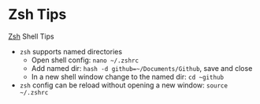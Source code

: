 # Zsh Tips

[Zsh](https://www.zsh.org/) Shell Tips
- `zsh` supports named directories
    - Open shell config: `nano ~/.zshrc`
    - Add named dir: `hash -d github=~/Documents/Github`, save and close
    - In a new shell window change to the named dir: `cd ~github`
- `zsh` config can be reload without opening a new window: `source ~/.zshrc`